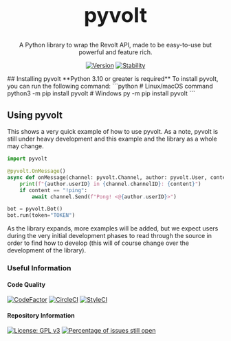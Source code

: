 <h1 align="center" style="font-size: 48px;">pyvolt</h1>
<div align="center">
A Python library to wrap the Revolt API, made to be easy-to-use but powerful and feature rich.
</div>
<div align="center">

[![Version](https://img.shields.io/badge/version-0.1.1--a-red)](https://img.shields.io/badge/version-0.1.1--a-red) [![Stability](https://img.shields.io/badge/stability-Use%20if%20experienced-important)](https://img.shields.io/badge/stability-Use%20if%20experienced-important)
</div>
## Installing pyvolt
**Python 3.10 or greater is required**
To install pyvolt, you can run the following command:
```python
# Linux/macOS command
python3 -m pip install pyvolt
# Windows
py -m pip install pyvolt
```

## Using pyvolt
This shows a very quick example of how to use pyvolt. As a note, pyvolt is still under heavy development and this example and the library as a whole may change.
```py
import pyvolt

@pyvolt.OnMessage()
async def onMessage(channel: pyvolt.Channel, author: pyvolt.User, content: str) -> None:
    print(f"{author.userID} in {channel.channelID}: {content}")
    if content == "!ping":
        await channel.Send(f"Pong! <@{author.userID}>")

bot = pyvolt.Bot()
bot.run(token="TOKEN")
```

As the library expands, more examples will be added, but we expect users during the very initial development phases to read through the source in order to find how to develop (this will of course change over the development of the library).

### Useful Information
#### Code Quality
[![CodeFactor](https://www.codefactor.io/repository/github/genericnerd/pyvolt/badge)](https://www.codefactor.io/repository/github/genericnerd/pyvolt)
[![CircleCI](https://circleci.com/gh/GenericNerd/pyvolt.svg?style=shield)](https://app.circleci.com/pipelines/github/GenericNerd/pyvolt)
[![StyleCI](https://github.styleci.io/repos/471419418/shield?branch=production)](https://github.styleci.io/repos/471419418?branch=production)
#### Repository Information
[![License: GPL v3](https://img.shields.io/badge/License-GPLv3-blue.svg)](https://www.gnu.org/licenses/gpl-3.0)
[![Percentage of issues still open](http://isitmaintained.com/badge/open/GenericNerd/pyvolt.svg)](http://isitmaintained.com/project/GenericNerd/pyvolt "Percentage of issues still open")
